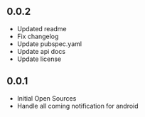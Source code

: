 ## 0.0.2

* Updated readme
* Fix changelog
* Update pubspec.yaml
* Update api docs
* Update license

## 0.0.1

* Initial Open Sources
* Handle all coming notification for android
